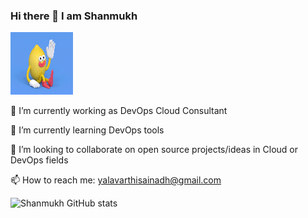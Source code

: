 ### Hi there 👋 I am Shanmukh  

<img src="waving.gif" width="100" height="100">

🔭 I’m currently working as DevOps Cloud Consultant

🌱 I’m currently learning DevOps tools

👯 I’m looking to collaborate on open source projects/ideas in Cloud or DevOps fields

📫 How to reach me: yalavarthisainadh@gmail.com


![Shanmukh GitHub stats](https://github-readme-stats.vercel.app/api?username=shanmukh9&show_icons=true&theme=radical)






<!--
**shanmukh9/shanmukh9** is a ✨ _special_ ✨ repository because its `README.md` (this file) appears on your GitHub profile.

Here are some ideas to get you started:

- 🔭 I’m currently working on ...
- 🌱 I’m currently learning ...
- 👯 I’m looking to collaborate on ...
- 🤔 I’m looking for help with ...
- 💬 Ask me about ...
- 📫 How to reach me: ...
- 😄 Pronouns: ...
- ⚡ Fun fact: ...
-->
